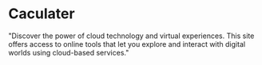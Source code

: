 # Caculater
"Discover the power of cloud technology and virtual experiences. This site offers access to online tools that let you explore and interact with digital worlds using cloud-based services."
